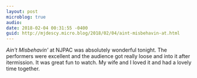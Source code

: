 ```yaml
---
layout: post
microblog: true
audio: 
date: 2018-02-04 00:31:55 -0400
guid: http://mjdescy.micro.blog/2018/02/04/aint-misbehavin-at.html
---
```

_Ain't Misbehavin'_ at NJPAC was absolutely wonderful tonight. The performers were excellent and the audience got really loose and into it after itermission. It was great fun to watch. My wife and I loved it and had a lovely time together.
